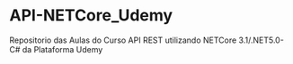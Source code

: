 # API-NETCore_Udemy
Repositorio das Aulas do Curso API REST utilizando NETCore 3.1/.NET5.0- C# da Plataforma Udemy
